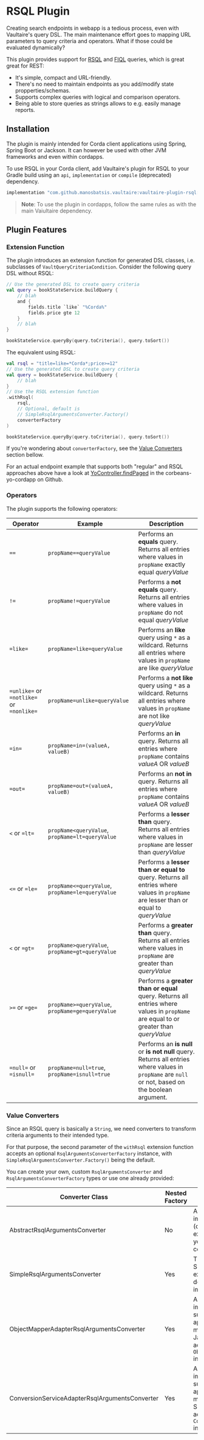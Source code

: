 
# RSQL Plugin

Creating search endpoints in webapp is a tedious process, 
even with Vaultaire's query DSL. The main maintenance effort 
goes to mapping URL parameters to query criteria and operators. 
What if those could be evaluated dynamically?

This plugin provides support for 
[RSQL](https://www.baeldung.com/rest-api-search-language-rsql-fiql) 
and [FIQL](https://tools.ietf.org/html/draft-nottingham-atompub-fiql-00) 
queries, which is great great for REST:

- It's simple, compact and URL-friendly.
- There's no need to maintain endpoints as you add/modify state propperties/schemas.
- Supports complex queries with logical and comparison operators.
- Being able to store queries as strings allows to e.g. easily manage reports.

## Installation

The plugin is mainly intended for Corda client applications using 
Spring, Spring Boot or Jackson. It can however be used with other 
JVM frameworks and even within cordapps.

To use RSQL in your Corda client, add Vaultaire's plugin for RSQL 
to your Gradle build using an `api`, `implementation` or `compile` 
(deprecated) dependency.

```groovy
implementation "com.github.manosbatsis.vaultaire:vaultaire-plugin-rsql:$vaultaire_version"
```

> __Note__: To use the plugin in cordapps, follow the same rules 
> as with the main Vaiultaire dependency.

## Plugin Features

### Extension Function

The plugin introduces an extension function for generated DSL classes, 
i.e. subclasses of `VaultQueryCriteriaCondition`. Consider 
the following query DSL without RSQL:

```kotlin
// Use the generated DSL to create query criteria
val query = bookStateService.buildQuery {
    // blah
    and {
        fields.title `like` "%Corda%"
        fields.price gte 12
    }
    // blah
}

bookStateService.queryBy(query.toCriteria(), query.toSort())
```

The equivalent using RSQL:


```kotlin
val rsql = "title=like=*Corda*;price>=12"
// Use the generated DSL to create query criteria
val query = bookStateService.buildQuery {
    // blah
}
// Use the RSQL extension function
.withRsql(
    rsql,
    // Optional, default is 
    // SimpleRsqlArgumentsConverter.Factory()
    converterFactory  
)

bookStateService.queryBy(query.toCriteria(), query.toSort())
```

If you're wondering about `converterFactory`, see the 
[Value Converters](#value-converters) section bellow.

For an actual endpoint example that supports both 
"regular" and RSQL approaches above have a look at 
[YoController.findPaged](https://github.com/manosbatsis/corbeans-yo-cordapp/blob/master/bootapp-webserver/src/main/kotlin/mypackage/server/yo/YoController.kt#L143) 
in the corbeans-yo-cordapp on Github.

### Operators

The plugin supports the following operators:

| Operator | Example | Description |
|----------|---------|-------------|
| `==`     | `propName==queryValue` | Performs an **equals** query. Returns all entries  where values in `propName` exactly equal *queryValue* |  
| `!=`     | `propName!=queryValue` | Performs a **not equals** query. Returns all entries  where values in `propName` do not equal *queryValue* |
| `=like=` | `propName=like=queryValue` | Performs an **like** query using `*` as a wildcard. Returns all entries  where values in `propName` are like *queryValue* |
| `=unlike=` or `=notlike=` or `=nonlike=` | `propName=unlike=queryValue` | Performs a **not like** query using `*` as a wildcard. Returns all entries  where values in `propName` are not like *queryValue* |
| `=in=`   | `propName=in=(valueA, valueB)` | Performs an **in** query. Returns all entries  where `propName` contains *valueA* OR *valueB* |
| `=out=`   | `propName=out=(valueA, valueB)` | Performs an **not in** query. Returns all entries  where `propName` contains *valueA* OR *valueB* |
| `<` or `=lt=` | `propName<queryValue`, `propName=lt=queryValue` | Performs a **lesser than** query. Returns all entries  where values in `propName` are lesser than *queryValue* |
| `<=` or `=le=` | `propName<=queryValue`, `propName=le=queryValue` | Performs a **lesser than or equal to** query. Returns all entries  where values in `propName` are lesser than or equal to *queryValue* |
| `<` or `=gt=` | `propName>queryValue`, `propName=gt=queryValue` | Performs a **greater than** query. Returns all entries  where values in `propName` are greater than *queryValue* |
| `>=` or `=ge=` | `propName>=queryValue`, `propName=ge=queryValue` | Performs a **greater than or equal** query. Returns all entries  where values in `propName` are equal to or greater than *queryValue* |
| `=null=` or `=isnull=` | `propName=null=true`, `propName=isnull=true` | Performs an **is null** or **is not null** query. Returns all entries  where values in `propName` are `null` or not, based on the boolean argument.

### Value Converters

Since an RSQL query is basically a `String`, we need converters to 
transform criteria arguments to their intended type.

For that purpose, the second parameter of the `withRsql` extension function 
accepts an optional `RsqlArgumentsConverterFactory` instance, with  
`SimpleRsqlArgumentsConverter.Factory()` being the default.

You can create your own, custom `RsqlArgumentsConverter` 
and `RsqlArgumentsConverterFactory` types or use one already provided:

| Converter Class                                	| Nested Factory 	| Description                                                                                                              	|
|------------------------------------------------	|----------------	|--------------------------------------------------------------------------------------------------------------------------	|
| AbstractRsqlArgumentsConverter                 	| No             	| Abstract base implementation, (optionally) extend to create your custom converter                                        	|
| SimpleRsqlArgumentsConverter                   	| Yes            	| The default. Simple, extensible, dependency-free  implementation                                                                      	|
| ObjectMapperAdapterRsqlArgumentsConverter      	| Yes            	| An implementation suitable for applications that make use of Jackson. Used as adapter for an `ObjectMapper` instance.    	|
| ConversionServiceAdapterRsqlArgumentsConverter 	| Yes            	| An implementation suitable for applications that make use of Spring. Used as adapter for a `ConversionService` instance. 	|


